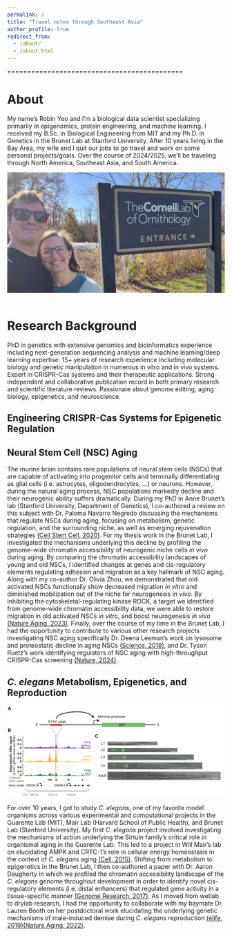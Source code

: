 ```yaml
---
permalink: /
title: "Travel notes through Southeast Asia"
author_profile: true
redirect_from: 
  - /about/
  - /about.html
---  
```


============================================


About
======

My name’s Robin Yeo and I’m a biological data scientist specializing primarily in epigenomics, protein engineering, and machine learning. I received my B.Sc. in Biological Engineering from MIT and my Ph.D. in Genetics in the Brunet Lab at Stanford University. After 10 years living in the Bay Area, my wife and I quit our jobs to go travel and work on some personal projects/goals. Over the course of 2024/2025, we’ll be traveling through North America, Southeast Asia, and South America.

![Robin_Sara](/images/Robin_Sara_2.jpeg)
<br/>
<br/>

Research Background
======
PhD in genetics with extensive genomics and bioinformatics experience including next-generation sequencing analysis and machine learning/deep learning expertise. 15+ years of research experience including molecular biology and genetic manipulation in numerous in vitro and in vivo systems. Expert in CRISPR-Cas systems and their therapeutic applications. Strong independent and collaborative publication record in both primary research and scientific literature reviews. Passionate about genome editing, aging biology, epigenetics, and neuroscience.

## Engineering CRISPR-Cas Systems for Epigenetic Regulation

## Neural Stem Cell (NSC) Aging

The murine brain contains rare populations of neural stem cells (NSCs) that are capable of activating into progenitor cells and terminally differentiating as glial cells (i.e. astrocytes, oligodendrocytes, …) or neurons. However, during the natural aging process, NSC populations markedly decline and their neurogenic ability suffers dramatically. During my PhD in Anne Brunet’s lab (Stanford University, Department of Genetics), I co-authored a review on this subject with Dr. Paloma Navarro Negredo discussing the mechanisms that regulate NSCs during aging, focusing on metabolism, genetic regulation, and the surrounding niche, as well as emerging rejuvenation strategies [(Cell Stem Cell, 2020)](https://pubmed.ncbi.nlm.nih.gov/32726579/). For my thesis work in the Brunet Lab, I investigated the mechanisms underlying this decline by profiling the genome-wide chromatin accessibility of neurogenic niche cells _in vivo_ during aging. By comparing the chromatin accessibility landscapes of young and old NSCs, I identified changes at genes and cis-regulatory elements regulating adhesion and migration as a key hallmark of NSC aging. Along with my co-author Dr. Olivia Zhou, we demonstrated that old activated NSCs functionally show decreased migration _in vitro_ and diminished mobilization out of the niche for neurogenesis _in vivo_. By inhibiting the cytoskeletal-regulating kinase ROCK, a target we identified from genome-wide chromatin accessibility data, we were able to restore migration in old activated NSCs _in vitro_, and boost neurogenesis _in vivo_ [(Nature Aging, 2023)](https://pubmed.ncbi.nlm.nih.gov/37443352/). Finally, over the course of my time in the Brunet Lab, I had the opportunity to contribute to various other research projects investigating NSC aging specifically Dr. Deena Leeman’s work on lysosome and proteostatic decline in aging NSCs [(Science, 2018)](https://pubmed.ncbi.nlm.nih.gov/29590078/), and Dr. Tyson Ruetz’s work identifying regulators of NSC aging with high-throughput CRISPR-Cas screening [(Nature, 2024)](https://pubmed.ncbi.nlm.nih.gov/39358505/).


## _C. elegans_ Metabolism, Epigenetics, and Reproduction

![C_elegans_Daugherty_Yeo](/images/Research_Summary/C_elegans_Daugherty_Yeo.png)
<br/>

For over 10 years, I got to study _C. elegans_, one of my favorite model organisms across various experimental and computational projects in the Guarente Lab (MIT), Mair Lab (Harvard School of Public Health), and Brunet Lab (Stanford University). My first _C. elegans_ project involved investigating the mechanisms of action underlying the Sirtuin family’s critical role in organismal aging in the Guarente Lab. This led to a project in Will Mair’s lab on elucidating AMPK and CRTC-1’s role in cellular energy homeostasis in the context of _C. elegans_ aging [(Cell, 2015)](https://pubmed.ncbi.nlm.nih.gov/25723162/). Shifting from metabolism to epigenetics in the Brunet Lab, I then co-authored a paper with Dr. Aaron Daugherty in which we profiled the chromatin accessibility landscape of the _C. elegans_ genome throughout development in order to identify novel cis-regulatory elements (i.e. distal enhancers) that regulated gene activity in a tissue-specific manner [(Genome Research, 2017)](https://pubmed.ncbi.nlm.nih.gov/29141961/). As I moved from wetlab to drylab research, I had the opportunity to collaborate with my baymate Dr. Lauren Booth on her postdoctoral work elucidating the underlying genetic mechanisms of male-induced demise during _C. elegans_ reproduction [(elife, 2019)](https://pubmed.ncbi.nlm.nih.gov/31282863/)[(Nature Aging, 2022)](https://pubmed.ncbi.nlm.nih.gov/37118502/).





